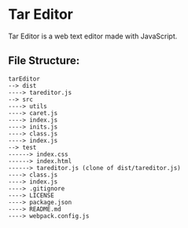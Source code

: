 # Tar Editor 

Tar Editor is a web text editor made with JavaScript.

## File Structure:
```
tarEditor
--> dist
----> tareditor.js
--> src
----> utils
----> caret.js
----> index.js
----> inits.js
----> class.js
----> index.js
--> test
------> index.css
------> index.html
------> tareditor.js (clone of dist/tareditor.js)
----> class.js
----> index.js
----> .gitignore
----> LICENSE
----> package.json
----> README.md
----> webpack.config.js
```
